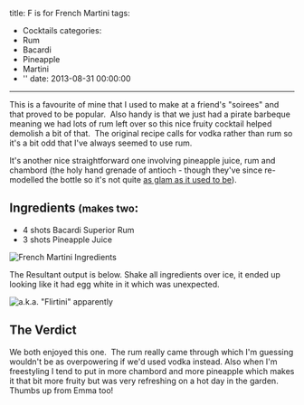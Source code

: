 title: F is for French Martini
tags:
  - Cocktails
categories:
  - Rum
  - Bacardi
  - Pineapple
  - Martini
  - ''
date: 2013-08-31 00:00:00
---

This is a favourite of mine that I used to make at a friend's "soirees" and that proved to be popular.  Also handy is that we just had a pirate barbeque meaning we had lots of rum left over so this nice fruity cocktail helped demolish a bit of that.  The original recipe calls for vodka rather than rum so it's a bit odd that I've always seemed to use rum.

It's another nice straightforward one involving pineapple juice, rum and chambord (the holy hand grenade of antioch - though they've since re-modelled the bottle so it's not quite 
[as glam as it used to be](http://en.wikipedia.org/wiki/File:Chambord_Liqueur_Royale_de_France.jpg)).

## Ingredients <small>(makes two</small>:

* 4 shots Bacardi Superior Rum
* 3 shots Pineapple Juice

![French Martini Ingredients](/images/uploads/2013/08/2013-08-31-11.26.15.jpg "French Martini Ingredients")

The Resultant output is below. Shake all ingredients over ice, it ended up looking like it had egg white in it which was unexpected.

![a.k.a. "Flirtini" apparently](/images/uploads/2013/08/2013-08-31-11.32.27.jpg "a.k.a. 'Flirtini' apparently")

## The Verdict

We both enjoyed this one.  The rum really came through which I'm guessing wouldn't be as overpowering if we'd used vodka instead. Also when I'm freestyling I tend to put in more chambord and more pineapple which makes it that bit more fruity but was very refreshing on a hot day in the garden. Thumbs up from Emma too!
